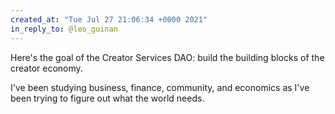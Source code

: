 ```yaml
---
created_at: "Tue Jul 27 21:06:34 +0000 2021"
in_reply_to: @leo_guinan
---
```


Here's the goal of the Creator Services DAO: build the building blocks of the creator economy. 

I've been studying business, finance, community, and economics as I've been trying to figure out what the world needs.